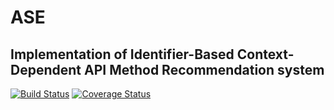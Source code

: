 # ASE
## Implementation of Identifier-Based Context-Dependent API Method Recommendation system

[![Build Status](https://travis-ci.org/Amos94/ASE.svg?branch=master)](https://travis-ci.org/Amos94/ASE)
[![Coverage Status](https://coveralls.io/repos/github/Amos94/ASE/badge.svg?branch=master)](https://coveralls.io/github/Amos94/ASE?branch=master)
